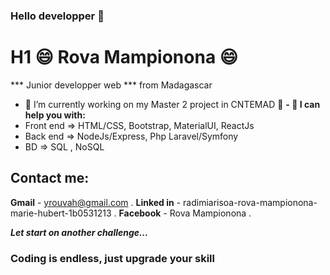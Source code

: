 ### Hello developper 👋

# H1 😄 Rova Mampionona 😄
*** Junior developper web *** from Madagascar
- 🔭 I’m currently working on my Master 2 project in CNTEMAD 🔭
**- 🌱 I can help you with:** 
- Front end => HTML/CSS, Bootstrap, MaterialUI, ReactJs
- Back end => NodeJs/Express, Php Laravel/Symfony
- BD => SQL , NoSQL

## Contact me:
**Gmail** - yrouvah@gmail.com .
**Linked in** - radimiarisoa-rova-mampionona-marie-hubert-1b0531213 .
**Facebook** - Rova Mampionona .

***Let start on another challenge...***

### Coding is endless, just upgrade your skill ###
